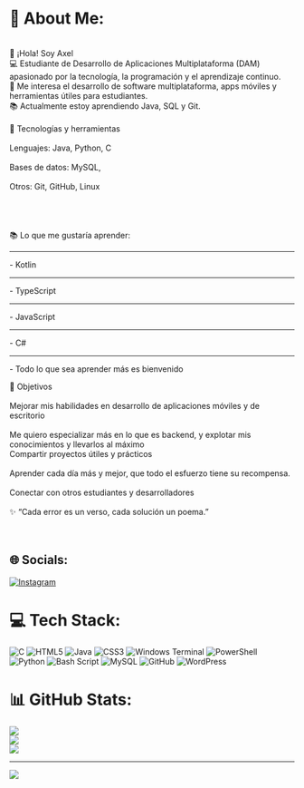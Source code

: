 # 💫 About Me:
<br>👋 ¡Hola! Soy Axel <br> 💻 Estudiante de Desarrollo de Aplicaciones Multiplataforma (DAM) apasionado por la tecnología, la programación y el aprendizaje continuo.<br>🎯 Me interesa el  desarrollo de software multiplataforma, apps móviles y herramientas útiles para estudiantes.<br>📚 Actualmente estoy aprendiendo Java, SQL y Git. <br><br>🚀 Tecnologías y herramientas<br><br>Lenguajes: Java, Python, C<br><br>Bases de datos: MySQL,<br><br>Otros: Git, GitHub, Linux<br><br><br> <br><br> 📚 Lo que me gustaría aprender: <hr>- Kotlin <hr> - TypeScript <hr> - JavaScript <hr> - C# <hr> - Todo lo que sea aprender más es bienvenido

📌 Objetivos<br><br>Mejorar mis habilidades en desarrollo de aplicaciones móviles y de escritorio<br>
<br>Me quiero especializar más en lo que es backend, y explotar mis conocimientos y llevarlos al máximo <br>Compartir proyectos útiles y prácticos<br><br> Aprender cada día más y mejor, que todo el esfuerzo tiene su recompensa. <br><br>Conectar con otros estudiantes y desarrolladores<br><br>✨ “Cada error es un verso, cada solución un poema.”<br><br><br>


## 🌐 Socials:
[![Instagram](https://img.shields.io/badge/Instagram-%23E4405F.svg?logo=Instagram&logoColor=white)](https://instagram.com/axelgatri_07) 

# 💻 Tech Stack:
![C](https://img.shields.io/badge/c-%2300599C.svg?style=for-the-badge&logo=c&logoColor=white) ![HTML5](https://img.shields.io/badge/html5-%23E34F26.svg?style=for-the-badge&logo=html5&logoColor=white) ![Java](https://img.shields.io/badge/java-%23ED8B00.svg?style=for-the-badge&logo=openjdk&logoColor=white) ![CSS3](https://img.shields.io/badge/css3-%231572B6.svg?style=for-the-badge&logo=css3&logoColor=white) ![Windows Terminal](https://img.shields.io/badge/Windows%20Terminal-%234D4D4D.svg?style=for-the-badge&logo=windows-terminal&logoColor=white) ![PowerShell](https://img.shields.io/badge/PowerShell-%235391FE.svg?style=for-the-badge&logo=powershell&logoColor=white) ![Python](https://img.shields.io/badge/python-3670A0?style=for-the-badge&logo=python&logoColor=ffdd54) ![Bash Script](https://img.shields.io/badge/bash_script-%23121011.svg?style=for-the-badge&logo=gnu-bash&logoColor=white) ![MySQL](https://img.shields.io/badge/mysql-4479A1.svg?style=for-the-badge&logo=mysql&logoColor=white) ![GitHub](https://img.shields.io/badge/github-%23121011.svg?style=for-the-badge&logo=github&logoColor=white) ![WordPress](https://img.shields.io/badge/WordPress-%23117AC9.svg?style=for-the-badge&logo=WordPress&logoColor=white)
# 📊 GitHub Stats:
![](https://github-readme-stats.vercel.app/api?username=agarciatrivino07-web&theme=neon&hide_border=false&include_all_commits=false&count_private=false)<br/>
![](https://nirzak-streak-stats.vercel.app/?user=agarciatrivino07-web&theme=neon&hide_border=false)<br/>
![](https://github-readme-stats.vercel.app/api/top-langs/?username=agarciatrivino07-web&theme=neon&hide_border=false&include_all_commits=false&count_private=false&layout=compact)

---
[![](https://visitcount.itsvg.in/api?id=agarciatrivino07-web&icon=2&color=0)](https://visitcount.itsvg.in)
